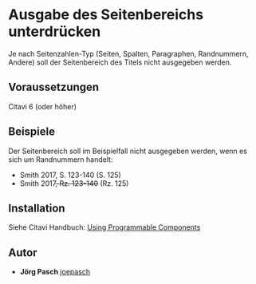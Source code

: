 # Ausgabe des Seitenbereichs unterdrücken
Je nach Seitenzahlen-Typ (Seiten, Spalten, Paragraphen, Randnummern, Andere) soll der Seitenbereich des Titels nicht ausgegeben werden.

## Voraussetzungen
Citavi 6 (oder höher)

## Beispiele
Der Seitenbereich soll im Beispielfall nicht ausgegeben werden, wenn es sich um Randnummern handelt:
- Smith 2017, S. 123-140 (S. 125)
- Smith 2017<del>, Rz. 123-140</del> (Rz. 125)

## Installation
Siehe Citavi Handbuch: [Using Programmable Components](https://www.citavi.com/programmable_components)

## Autor

* **Jörg Pasch** [joepasch](https://github.com/joepasch)
